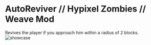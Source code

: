 # AutoReviver // Hypixel Zombies // Weave Mod

Revives the player if you approach him within a radius of 2 blocks.
![showcase](https://github.com/Dreaght/AutoReviver/assets/111290888/04295f03-8bfb-49df-bc18-ed5c2094e8c0)
